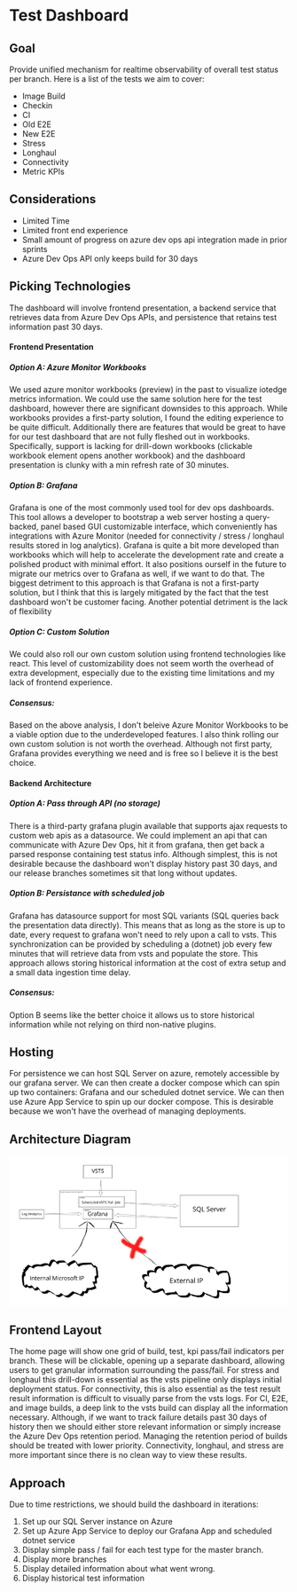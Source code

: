 # Test Dashboard

## Goal
Provide unified mechanism for realtime observability of overall test status per branch. Here is a list of the tests we aim to cover:
- Image Build
- Checkin
- CI
- Old E2E
- New E2E
- Stress
- Longhaul
- Connectivity
- Metric KPIs

## Considerations
- Limited Time
- Limited front end experience
- Small amount of progress on azure dev ops api integration made in prior sprints
- Azure Dev Ops API only keeps build for 30 days

## Picking Technologies

The dashboard will involve frontend presentation, a backend service that retrieves data from Azure Dev Ops APIs, and persistence that retains test information past 30 days.

#### Frontend Presentation

##### Option A: Azure Monitor Workbooks
We used azure monitor workbooks (preview) in the past to visualize iotedge metrics information. We could use the same solution here for the test dashboard, however there are significant downsides to this approach. While workbooks provides a first-party solution, I found the editing experience to be quite difficult. Additionally there are features that would be great to have for our test dashboard that are not fully fleshed out in workbooks. Specifically, support is lacking for drill-down workbooks (clickable workbook element opens another workbook) and the dashboard presentation is clunky with a min refresh rate of 30 minutes.

##### Option B: Grafana
Grafana is one of the most commonly used tool for dev ops dashboards. This tool allows a developer to bootstrap a web server hosting a query-backed, panel based GUI customizable interface, which conveniently has integrations with Azure Monitor (needed for connectivity / stress / longhaul results stored in log analytics). Grafana is quite a bit more developed than workbooks which will help to accelerate the development rate and create a polished product with minimal effort. It also positions ourself in the future to migrate our metrics over to Grafana as well, if we want to do that. The biggest detriment to this approach is that Grafana is not a first-party solution, but I think that this is largely mitigated by the fact that the test dashboard won't be customer facing. Another potential detriment is the lack of flexibility 

##### Option C: Custom Solution
We could also roll our own custom solution using frontend technologies like react. This level of customizability does not seem worth the overhead of extra development, especially due to the existing time limitations and my lack of frontend experience.

##### Consensus:
Based on the above analysis, I don't beleive Azure Monitor Workbooks to be a viable option due to the underdeveloped features. I also think rolling our own custom solution is not worth the overhead. Although not first party, Grafana provides everything we need and is free so I believe it is the best choice.

#### Backend Architecture

##### Option A: Pass through API (no storage)
There is a third-party grafana plugin available that supports ajax requests to custom web apis as a datasource. We could implement an api that can communicate with Azure Dev Ops, hit it from grafana, then get back a parsed response containing test status info. Although simplest, this is not desirable because the dashboard won't display history past 30 days, and our release branches sometimes sit that long without updates.

##### Option B: Persistance with scheduled job
Grafana has datasource support for most SQL variants (SQL queries back the presentation data directly). This means that as long as the store is up to date, every request to grafana won't need to rely upon a call to vsts. This synchronization can be provided by scheduling a (dotnet) job every few minutes that will retrieve data from vsts and populate the store. This approach allows storing historical information at the cost of extra setup and a small data ingestion time delay.

##### Consensus:
Option B seems like the better choice it allows us to store historical information while not relying on third non-native plugins. 

## Hosting
For persistence we can host SQL Server on azure, remotely accessible by our grafana server. We can then create a docker compose which can spin up two containers: Grafana and our scheduled dotnet service. We can then use Azure App Service to spin up our docker compose. This is desirable because we won't have the overhead of managing deployments. 

## Architecture Diagram
![Backend Architecture](./images/BackendArchResize.jpg "Backend Architecture")

## Frontend Layout
The home page will show one grid of build, test, kpi pass/fail indicators per branch. These will be clickable, opening up a separate dashboard, allowing users to get granular information surrounding the pass/fail. For stress and longhaul this drill-down is essential as the vsts pipeline only displays initial deployment status. For connectivity, this is also essential as the test result result information is difficult to visually parse from the vsts logs. For CI, E2E, and image builds, a deep link to the vsts build can display all the information necessary. Although, if we want to track failure details past 30 days of history then we should either store relevant information or simply increase the Azure Dev Ops retention period. Managing the retention period of builds should be treated with lower priority. Connectivity, longhaul, and stress are more important since there is no clean way to view these results.

## Approach
Due to time restrictions, we should build the dashboard in iterations:

1. Set up our SQL Server instance on Azure
2. Set up Azure App Service to deploy our Grafana App and scheduled dotnet service
3. Display simple pass / fail for each test type for the master branch. 
4. Display more branches
5. Display detailed information about what went wrong.
6. Display historical test information
